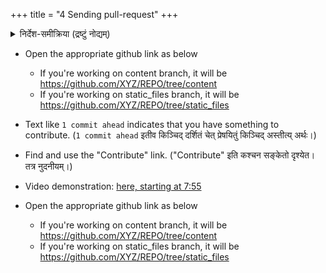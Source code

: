 +++
title = "4 Sending pull-request"
+++

<details><summary>निर्देश-समीक्रिया (द्रष्टुं नोद्यम्)</summary>

- अधः _XYZ_ इति यद् अस्ति, तस्य स्थाने स्वीयं github-नाम प्रयुङ्क्ताम्। (Below, replace _'XYZ'_ with your github username.)
  - अथवैतत् प्रयुज्यतां यन्त्रम्: <input id="input_githubUserId" value="XYZ"></input><input id="input_repo" value="REPO"></input><button id="transformId" onclick="handleTransformIdBtnClick();">पाठम् परिवर्तय!!</button>
- Back to [Git workflow](/groups/dyuganga/projects/text/git-workflow/?githubUserId=XYZ&repo=REPO)
</details>

- Open the appropriate github link as below
  - If you're working on content branch, it will be https://github.com/XYZ/REPO/tree/content
  - If you're working on static_files branch, it will be https://github.com/XYZ/REPO/tree/static_files
- Text like `1 commit ahead` indicates that you have something to contribute. (`1 commit ahead` इतीव किञ्चिद् दर्शितं चेत् प्रेषयितुं किञ्चिद् अस्तीत्य् अर्थः।)
- Find and use the "Contribute" link. ("Contribute" इति कश्चन सङ्केतो दृश्येत। तत्र नुदनीयम्।)
- Video demonstration: [here, starting at 7:55](https://youtu.be/yKLyfqL0A4M?t=462)

- Open the appropriate github link as below
    - If you're working on content branch, it will be https://github.com/XYZ/REPO/tree/content
    - If you're working on static_files branch, it will be https://github.com/XYZ/REPO/tree/static_files

<script src="../contribution-page-customizer.js"></script>
